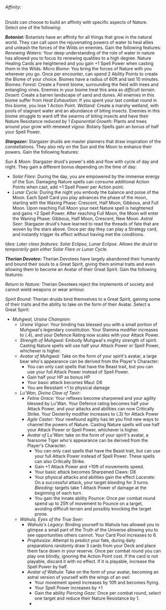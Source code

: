 ###### Affinity: 
Druids can choose to build an affinity with specific aspects of Nature. Select one of the following:

***Botanist:*** Botanists have an affinity for all things that grow in the natural world. They can call upon the rejuvenating powers of water to heal allies and unleash the forces of the Wilds on enemies.  Gain the following features:
	*Renewing Waters:* Your deep understanding of the role of water in nature has allowed you to focus its renewing qualities to a high degree. Nature Healing Cards are heightened and you gain +1 Spell Power when casting them in the Wilds.
	*Micro Biome:* You bring the forces of Nature with you wherever you go. Once per encounter, can spend 2 Ability Points to create the Biome of your choice. Biomes have a radius of 60ft and last 10 minutes. Biomes:
		 *Forest:* Create a Forest biome, surrounding the field with trees and entangling vines. Enemies in your biome treat this area as *difficult terrain.*
		 *Desert:* Create a barren landscape of sand and dunes. All enemies in this biome suffer from *Heat Exhaustion:* If you spent your last combat round in this biome, you lose 1 Action Point.
		*Wetland:* Create a marshy wetland, with pools of stagnant water and an abundance of biting insects. Enemies in this biome struggle to ward off the swarms of biting insects and have their Nature Resistance reduced by 1
	*Exponential Growth:* Plants and trees around your grow with renewed vigour. Botany Spells gain an bonus of half your Spell Power. 

***Stargazer:*** Stargazer druids are master planners that draw inspiration of the constellations. They also rely on the Sun and the Moon to enhance their powers. Gain the following features:

 *Sun & Moon:* Stargazer druid's power's ebb and flow with cycle of day and night. They gain a different bonus depending on the time of day:
- *Solar Flare:* During the day, you are empowered by the immense energy of the Sun. Damaging Nature spells can consume additional Action Points when cast, add +1 Spell Power per Action point.
- *Lunar Cycle:* During the night you embody the balance and poise of the Moon. Each Spell Card you play advances the phase of the moon, starting with the Waxing Phase: Crescent, Half Moon, Gibbous, and Full Moon. Upon reaching Full Moon your next Nature spell is heightened and gains +2 Spell Power. After reaching Full Moon, the Moon will enter the Waning Phase: Gibbous, Half Moon, Crescent, New Moon. 
*Astral Seer:* Stargazer druid's have learned to read the threads of fate that are woven by the stars above. Once per day they can play a Strategy card, and instantly trigger its effect without having met the conditions.

*Idea: Later class features: Solar Eclipse, Lunar Eclipse. Allows the druid to temporarily gain either Solar Flare or Lunar Cycle.*

***Therian Devotee:*** Therian Devotees have largely abandoned their humanity and bound their souls to a Great Spirit, giving them animal traits and even allowing them to become an Avatar of their Great Spirit. Gain the following features:

*Return to Nature:* Therian Devotees reject the implements of society and cannot wield weapons or wear armour. 

*Spirit Bound*: Therian druids bind themselves to a Great Spirit, gaining some of their traits and the ability to take on the form of their Avatar. Select a Great Spirit:
- *Muhgwal, Ursine Champion:* 
	- *Ursine Vigour:* Your binding has blessed you with a small portion of Muhgwal's legendary constitution. Your Stamina modifier increases to (.4), and your Defence Rating now scales with your Attack Power.
	- *Strength of Muhgwal:* Embody Muhgwal's mighty strength of spirit. Casting Nature spells will use half your Attack Power or Spell Power, whichever is higher.
	- *Avatar of Muhgwal:* Take on the form of your spirit's avatar, a large bear who's appearance can be derived from the Player's Character:
		- You can only cast spells that have the Beast trait, but you can use your full Attack Power instead of Spell Power.
		- Gain half your HP as bonus HP
		- Your basic attack becomes Maul: D6
		- You are Resistant +1 to physical damage
	- *Lu'Wan, Divine Claw of Tavir:*
		- *Feline Grace:* Your reflexes become sharpened and your agility blessed by Lu'Wan. Your Defence rating becomes half your Attack Power, and your attacks and abilities can now Critically Strike. Your Dexterity modifier increases to (.3) for Attack Power
		- *Agile Caster:* Your newfound agility has let you find new ways to channel the powers of Nature. Casting Nature spells will use half your Attack Power or Spell Power, whichever is higher.
		- *Avatar of Lu'Wan:* take on the form of your spirit's avatar, a fearsome Tiger who's appearance can be derived from the Player's Character:
			- You can only cast spells that have the Beast trait, but can use your full Attack Power instead of Spell Power. These spells can also Critically Strike.
			- Gain +1 Attack Power and +10ft of movements speed.
			- Your basic attack becomes Sharpened Claws: D8
			- Your physical attacks and abilities gain the effect *Lacerate:* On a successful attack, your target *bleeding* for 3 turns. *Bleeding:* targets take 1 Attack Power of damage at the beginning of each turn.
			- You gain the innate ability Pounce: Once per combat round spend up to 25ft of movement to Pounce on a target, avoiding difficult terrain and possibly knocking the target prone. 
	- *Wahula, Eyes of the True Seer:*
		- *Wahula's Legacy:* Binding yourself to Wahula has allowed you to glimpse a small part of the Truth of the Universe allowing you to see opportunities others cannot. Your Card Pool increases to 6.
		- *Prophesize:* Attempt to predict your fate, during daily preparations randomly draw 3 cards from your Deck and place them face down in your reserve. Once per combat round you can play one blindly, ignoring the Action Point cost. If the card is not playable, discard it with no effect. If it is playable, increase the Spell Power by half.
		- *Avatar of Wahula:* Take on the form of your avatar, becoming an astral version of yourself with the wings of an owl:
			- Your movement speed increases by 10ft and becomes flying.
			- Your Spell Power increases by +1
			- Gain the ability *Piercing Gaze:* Once per combat round, select one target and reduce their Nature Resistance by 1.
			- 